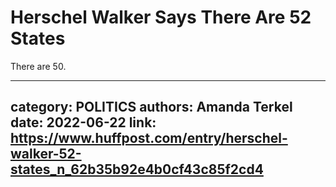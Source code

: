 # Herschel Walker Says There Are 52 States

There are 50.

---
category: POLITICS
authors: Amanda Terkel
date: 2022-06-22
link: https://www.huffpost.com/entry/herschel-walker-52-states_n_62b35b92e4b0cf43c85f2cd4
---
